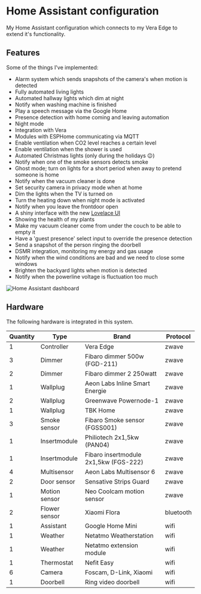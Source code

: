 Home Assistant configuration
============================
My Home Assistant configuration which connects to my Vera Edge to extend it's functionality.

Features
--------
Some of the things I've implemented:

* Alarm system which sends snapshots of the camera's when motion is detected
* Fully automated living lights
* Automated hallway lights which dim at night
* Notify when washing machine is finished
* Play a speech message via the Google Home
* Presence detection with home coming and leaving automation
* Night mode
* Integration with Vera
* Modules with ESPHome communicating via MQTT
* Enable ventilation when CO2 level reaches a certain level
* Enable ventilation when the shower is used
* Automated Christmas lights (only during the holidays 😉)
* Notify when one of the smoke sensors detects smoke
* Ghost mode; turn on lights for a short period when away to pretend someone is home
* Notify when the vacuum cleaner is done
* Set security camera in privacy mode when at home
* Dim the lights when the TV is turned on
* Turn the heating down when night mode is activated
* Notify when you leave the frontdoor open
* A shiny interface with the new [Lovelace UI](https://www.home-assistant.io/lovelace/)
* Showing the health of my plants
* Make my vacuum cleaner come from under the couch to be able to empty it
* Have a 'guest presence' select input to override the presence detection
* Send a snapshot of the person ringing the doorbell
* DSMR integration, monitoring my energy and gas usage
* Notify when the wind conditions are bad and we need to close some windows
* Brighten the backyard lights when motion is detected
* Notify when the powerline voltage is fluctuation too much


![Home Assistant dashboard](https://www.trafex.nl/wp-content/uploads/2019/02/home-assistant-v2.png "Home Assistant dashboard")

Hardware
--------

The following hardware is integrated in this system.

| Quantity | Type | Brand | Protocol |
|----------|------|-------|----------|
| 1 | Controller | Vera Edge | zwave |
| 3 | Dimmer | Fibaro dimmer 500w (FGD-211) | zwave |
| 2 | Dimmer | Fibaro dimmer 2 250watt | zwave |
| 1 | Wallplug | Aeon Labs Inline Smart Energie | zwave |
| 2 | Wallplug | Greenwave Powernode-1 | zwave |
| 1 | Wallplug | TBK Home | zwave |
| 3 | Smoke sensor | Fibaro Smoke sensor (FGSS001) | zwave |
| 1 | Insertmodule | Philiotech 2x1,5kw (PAN04) | zwave |
| 1 | Insertmodule | Fibaro insertmodule 2x1,5kw (FGS-222) | zwave |
| 4 | Multisensor | Aeon Labs Multisensor 6 | zwave |
| 2 | Door sensor | Sensative Strips Guard | zwave |
| 1 | Motion sensor | Neo Coolcam motion sensor | zwave |
| 2 | Flower sensor | Xiaomi Flora | bluetooth |
| 1 | Assistant | Google Home Mini | wifi |
| 1 | Weather | Netatmo Weatherstation | wifi |
| 1 | Weather | Netatmo extension module | wifi |
| 1 | Thermostat | Nefit Easy | wifi |
| 6 | Camera | Foscam, D-Link, Xiaomi | wifi |
| 1 | Doorbell | Ring video doorbell | wifi |
